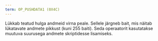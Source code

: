 ```yaml
---
term: OP_PUSHDATA1 (0X4C)
---
```


Lükkab teatud hulga andmeid virna peale. Sellele järgneb bait, mis näitab lükatavate andmete pikkust (kuni 255 baiti). Seda operaatorit kasutatakse muutuva suurusega andmete skriptidesse lisamiseks.
